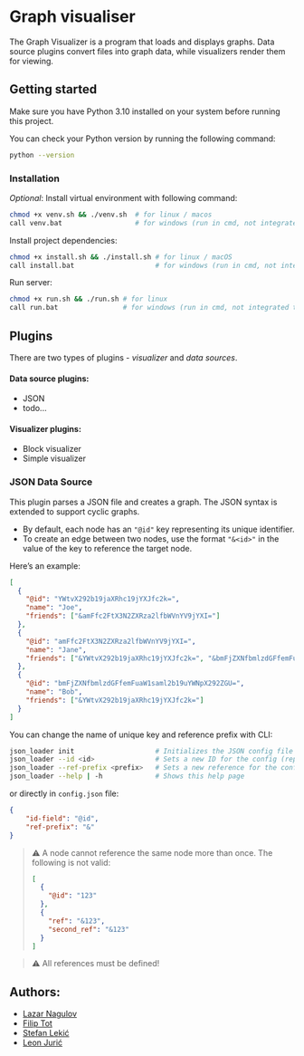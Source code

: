 # Graph visualiser

The Graph Visualizer is a program that loads and displays graphs. 
Data source plugins convert files into graph data, while visualizers render them for viewing.

## Getting started

Make sure you have Python 3.10 installed on your system before running this project. 

You can check your Python version by running the following command:

```bash
python --version
```

### Installation

*Optional*: Install virtual environment with following command:
```bash
chmod +x venv.sh && ./venv.sh  # for linux / macos
call venv.bat                  # for windows (run in cmd, not integrated terminal)
```

Install project dependencies:
```bash
chmod +x install.sh && ./install.sh # for linux / macOS
call install.bat                    # for windows (run in cmd, not integrated terminal)
```

Run server:
```bash
chmod +x run.sh && ./run.sh # for linux
call run.bat                # for windows (run in cmd, not integrated terminal)
```
## Plugins
There are two types of plugins - *visualizer* and *data sources*.
#### Data source plugins:
- JSON
- todo...
#### Visualizer plugins:
- Block visualizer
- Simple visualizer

### JSON Data Source
This plugin parses a JSON file and creates a graph. The JSON syntax is extended to support cyclic graphs.
- By default, each node has an `"@id"` key representing its unique identifier.
- To create an edge between two nodes, use the format `"&<id>"` in the value of the key to reference the target node.

Here’s an example:
```json
[
  {
    "@id": "YWtvX292b19jaXRhc19jYXJfc2k=",
    "name": "Joe",
    "friends": ["&amFfc2FtX3N2ZXRza2lfbWVnYV9jYXI="] 
  },
  {
    "@id": "amFfc2FtX3N2ZXRza2lfbWVnYV9jYXI=",
    "name": "Jane",
    "friends": ["&YWtvX292b19jaXRhc19jYXJfc2k=", "&bmFjZXNfbmlzdGFfemFuaW1saml2b19uYWNpX292ZGU="]
  },
  {
    "@id": "bmFjZXNfbmlzdGFfemFuaW1saml2b19uYWNpX292ZGU=",
    "name": "Bob",
    "friends": ["&YWtvX292b19jaXRhc19jYXJfc2k="]
  }
]
```
You can change the name of unique key and reference prefix with CLI:
```bash
json_loader init                    # Initializes the JSON config file
json_loader --id <id>               # Sets a new ID for the config (replace <id> with your desired value)
json_loader --ref-prefix <prefix>   # Sets a new reference for the config (replace <prefix> with your desired value)
json_loader --help | -h             # Shows this help page
```
or directly in `config.json` file:
```json
{
    "id-field": "@id",
    "ref-prefix": "&"
}
```
>  ⚠️ A node cannot reference the same node more than once. The following is not valid:
> ```json
> [
>   {
>     "@id": "123"
>   },
>   {
>     "ref": "&123",
>     "second_ref": "&123"
>   }
> ]
> ```

> ⚠️ All references must be defined!



## Authors:
- [Lazar Nagulov](https://github.com/lazarnagulov)
- [Filip Tot](https://github.com/FilipT03)
- [Stefan Lekić](https://github.com/SirBoi)
- [Leon Jurić](https://github.com/ConfusingBox)